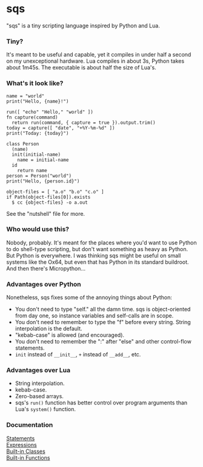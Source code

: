 sqs
====

"sqs" is a tiny scripting language inspired by Python and Lua.


### Tiny?

It's meant to be useful and capable, yet it compiles in under half a second on my unexceptional hardware.  Lua compiles in about 3s, Python takes about 1m45s.  The executable is about half the size of Lua's.


### What's it look like?

```
name = "world"
print("Hello, {name}!")

run([ "echo" "Hello," "world" ])
fn capture(command)
  return run(command, { capture = true }).output.trim()
today = capture([ "date", "+%Y-%m-%d" ])
print("Today: {today}")

class Person
  (name)
  init(initial-name)
    name = initial-name
  id
    return name
person = Person("world")
print("Hello, {person.id}")

object-files = [ "a.o" "b.o" "c.o" ]
if Path(object-files[0]).exists
  $ cc {object-files} -o a.out
```

See the "nutshell" file for more.


### Who would use this?

Nobody, probably.  It's meant for the places where you'd want to use Python to do shell-type scripting, but don't want something as heavy as Python.  But Python is everywhere.  I was thinking sqs might be useful on small systems like the Ox64, but even that has Python in its standard buildroot.  And then there's Micropython...


### Advantages over Python

Nonetheless, sqs fixes some of the annoying things about Python:

- You don't need to type "self." all the damn time.  sqs is object-oriented from day one, so instance variables and self-calls are in scope.
- You don't need to remember to type the "f" before every string.  String interpolation is the default.
- "kebab-case" is allowed (and encouraged).
- You don't need to remember the ":" after "else" and other control-flow statements.
- `init` instead of `__init__`, `+` instead of `__add__`, etc.


### Advantages over Lua

- String interpolation.
- kebab-case.
- Zero-based arrays.
- sqs's `run()` function has better control over program arguments than Lua's `system()` function.


### Documentation

[Statements](docs/statements.html)  
[Expressions](docs/expressions.html)  
[Built-in Classes](docs/builtin-classes.html)  
[Built-in Functions](docs/builtin-functions.md)




